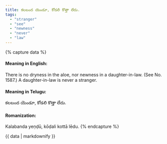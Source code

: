 ```yaml
---
title: కలబంద యెండూ, కోడలి కొత్తా లేదు.
tags:
  - "stranger"
  - "see"
  - "newness"
  - "never"
  - "law"
---
```


{% capture data %}
#### Meaning in English:
There is no dryness in the aloe, nor newness in a daughter-in-law.
(See No. 1587.)
A daughter-in-law is never a stranger.

#### Meaning in Telugu:
కలబంద యెండూ, కోడలి కొత్తా లేదు.

#### Romanization:
Kalabanda yeṇḍū, kōḍali kottā lēdu.
{% endcapture %}

{{ data | markdownify }}

